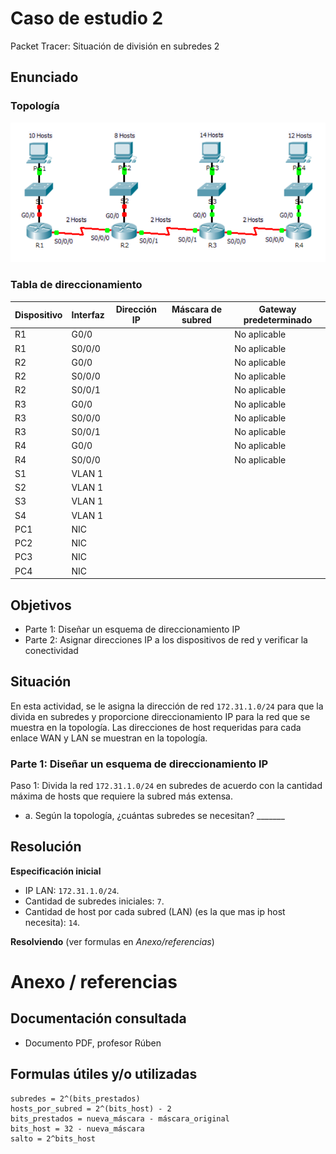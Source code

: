 # Caso de estudio 2

Packet Tracer: Situación de división en subredes 2

## Enunciado

### Topología

![Caso de estudio 2 - topología](../Attachments/2025-09-29_subnetting.png)

### Tabla de direccionamiento

| Dispositivo | Interfaz | Dirección IP | Máscara de subred | Gateway predeterminado |
|-------------|----------|--------------|-------------------|------------------------|
| R1          | G0/0     |              |                   | No aplicable           |
| R1          | S0/0/0   |              |                   | No aplicable           |
| R2          | G0/0     |              |                   | No aplicable           |
| R2          | S0/0/0   |              |                   | No aplicable           |
| R2          | S0/0/1   |              |                   | No aplicable           |
| R3          | G0/0     |              |                   | No aplicable           |
| R3          | S0/0/0   |              |                   | No aplicable           |
| R3          | S0/0/1   |              |                   | No aplicable           |
| R4          | G0/0     |              |                   | No aplicable           |
| R4          | S0/0/0   |              |                   | No aplicable           |
| S1          | VLAN 1   |              |                   |                        |
| S2          | VLAN 1   |              |                   |                        |
| S3          | VLAN 1   |              |                   |                        |
| S4          | VLAN 1   |              |                   |                        |
| PC1         | NIC      |              |                   |                        |
| PC2         | NIC      |              |                   |                        |
| PC3         | NIC      |              |                   |                        |
| PC4         | NIC      |              |                   |                        |

## Objetivos

- Parte 1: Diseñar un esquema de direccionamiento IP
- Parte 2: Asignar direcciones IP a los dispositivos de red y verificar la conectividad 
  
## Situación

En esta actividad, se le asigna la dirección de red `172.31.1.0/24` para que la divida en subredes y proporcione direccionamiento IP para la red que se muestra en la topología. Las direcciones de host requeridas para cada enlace WAN y LAN se muestran en la topología.

### Parte 1: Diseñar un esquema de direccionamiento IP

Paso 1: Divida la red `172.31.1.0/24` en subredes de acuerdo con la cantidad máxima de hosts que requiere la subred más extensa.

- a. Según la topología, ¿cuántas subredes se necesitan? _______

## Resolución

**Especificación inicial**

- IP LAN: `172.31.1.0/24`.
- Cantidad de subredes iniciales: `7`.
- Cantidad de host por cada subred (LAN) (es la que mas ip host necesita): `14`.

**Resolviendo** (ver formulas en *Anexo/referencias*)


# Anexo / referencias

## Documentación consultada

- Documento PDF, profesor Rúben

## Formulas útiles y/o utilizadas

```
subredes = 2^(bits_prestados)
hosts_por_subred = 2^(bits_host) - 2
bits_prestados = nueva_máscara - máscara_original
bits_host = 32 - nueva_máscara
salto = 2^bits_host
```
